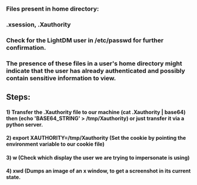 ### Files present in home directory:

### .xsession, .Xauthority

### Check for the LightDM user in /etc/passwd for further confirmation.

### The presence of these files in a user's home directory might indicate that the user has already authenticated and possibly contain sensitive information to view.

## Steps:

#### 1) Transfer the .Xauthority file to our machine (cat .Xauthority | base64) then (echo 'BASE64_STRING' > /tmp/Xauthority) or just transfer it via a python server.

#### 2) export XAUTHORITY=/tmp/Xauthority (Set the cookie by pointing the environment variable to our cookie file)

#### 3) w (Check which display the user we are trying to impersonate is using)

#### 4) xwd (Dumps an image of an x window, to get a screenshot in its current state.
